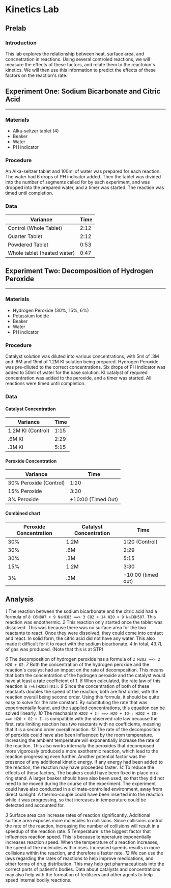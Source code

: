 # Kinetics Lab

## Prelab
### Introduction
This lab explores the relationship between heat, surface area, and concnetration in reactions. Using several controled reactions, we will measure the effects of these factors, and relate them to the reactoion's kinetics. We will then use this information to predict the effects of these factors on the reaction's rate.

## Experiment One: Sodium Bicarbonate and Citric Acid
---
### Materials
- Alka-seltzer tablet (4)
- Beaker
- Water
- PH indicator

### Procedure
An Alka-seltzer tablet and 100ml of water was prepared for each reaction. The water had 6 drops of PH indicator added. Then the tablet was divided into the number of segments called for by each experiment, and was dropped into the prepared water, and a timer was started. The reaction was timed until completion.

### Data

| Variance | Time |
| --- | --- |
| Control (Whole Tablet) | 2:12 |
| Quarter Tablet | 2:12 |
| Powdered Tablet | 0:53 |
| Whole tablet (heated water) | 0:47 |

## Experiment Two: Decomposition of Hydrogen Peroxide
---
### Materials
- Hydrogen Peroxide (30%, 15%, 6%)
- Potassium Iodide
- Beaker
- Water
- PH indicator

### Procedure
Catalyst solution was diluted into various concentrations, with 5ml of .3M and .6M and 15ml of 1.2M KI solution being prepared. Hydrogen Peroxide was pre-diluted to the correct concentrations. Six drops of PH indicator was added to 50ml of water for the base solution. KI catalyst of required concentration was added to the peroxide, and a timer was started. All reactions were timed until completion.

### Data
#### Catalyst Concentration
| Variance | Time |
| --- | --- |
| 1.2M KI (Control) | 1:15 |
| .6M KI | 2:29 |
| .3M KI | 5:15 |

#### Peroxide Concentration
| Variance | Time |
| --- | --- |
| 30% Peroxide (Control) | 1:20 |
| 15% Peroxide | 3:30 |
| 3% Peroxide | +10:00 (Timed Out) |

#### Combined chart
| Peroxide Concentration | Catalyst Concentration | Time |
| --- | --- | --- |
| 30% | 1.2M | 1:20 (Control) |
| 30% | .6M | 2:29 |
| 30% | .3M | 5:15 |
| 15% | 1.2M | 3:30 |
| 3% | .3M | +10:00 (timed out) |

## Analysis
*1* The reaction between the sodium bicarbonate and the citric acid had a formula of ```8 C6H8O7 + 9 NaHCO3 ==> 3 CO2 + 14 H2O + 9 NaC6H5O7```. This reaction was endothermic. *2* This reaction only started once the tablet was dissolved. This was because there was no surface area for the two reactants to react. Once they were dissolved, they could come into contact and react. In solid form, the citric acid did not have any water. This also made it difficult for it to react with the sodium bicarbonate. *4* In total, 43.7L of gas was produced. (Note that this is at STP)

*6* The decomposition of hydrogen peroxide has a formula of ``2 H2O2 ==> 2 H2O + O2``. *7* Both the concentration of the hydrogen peroxide and the reaction's catalyst had an impact on the rate of decomposition. This means that both the concentration of the hydrogen peroxide and the catalyst would have at least a rate coefficient of 1. *8* When calculated, the rate law of this reaction is ```r=k[H2O2][KI]```. *9* Since the concentration of both of these reactants doubles the speed of the reaction, both are first order, with the reaction overall being second order. Using this formula, it should be quite easy to solve for the rate constant. By substituting the rate that was experimentally found, and the supplied concentrations, this equation can be solved linearly. *10* The mechanism ``` H2O2 + I- ==> H2O + IO-; H2O2 + IO- ==> H2O + O2 + I- ``` is compatible with the observed rate law because the first, rate limiting reaction has two reactants with no coefficients, meaning that it is a second order overall reaction. *13* The rate of the decomposition of peroxide could have also been influenced by the room temperature. Increasing the ambient temperature will exponentially increase the rate of the reaction. This also works internally the peroxides that decomposed more vigorously produced a more exothermic reaction, which lead to the reaction progressing even further. Another potential factor was the presence of any additional kinetic energy. If any energy had been added to the reaction, the reaction may have proceeded faster. *14* To reduce the effects of these factors, The beakers could have been fixed in place on a ring stand. A larger beaker should have also been used, so that they did not need to be moved during the course of the experiment. The experiment could have also conducted in a climate-controlled environment, away from direct sunlight. A thermo-couple could have been inserted into the reaction while it was progressing, so that increases in temperature could be detected and accounted for.

*3* Surface area can increase rates of reaction significantly. Additional surface area exposes more molecules to collisions. Since collisions control the rate of the reaction, increasing the number of collisions will result in a speedup of the reaction rate. *5* Temperature is the biggest factor that influences reaction speed. This is because temperature exponentially increases reaction speed. When the temperature of a reaction increases, the speed of the molecules within rises. Increased speeds results in more collisions within the reaction, and therefore a faster rate. *12* We can use the laws regarding the rates of reactions to help improve medications, and other forms of drug distribution. This may help get pharmaceuticals into the correct parts of patient's bodies. Data about catalysts and concentrations may also help with the formation of fertilizers and other agents to help speed internal bodily reactions.
